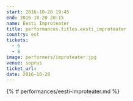 ```yaml
---
start: 2016-10-20 19:45
end: 2016-10-20 20:15
name: Eesti Improteater
title: performances.titles.eesti_improteater
country: est
tickets:
  - 6
  - 8
image: performers/improteater.jpg
venue: soprus
ticket_url: 
date: 2016-10-20
---
```


{% tf performances/eesti-improteater.md %}
